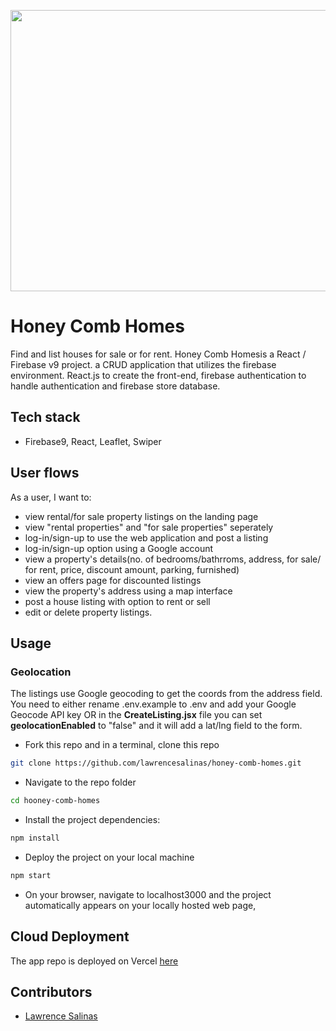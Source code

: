 <p align="center">
  <img width="700" height="450" src="./src/assets/jpg/houses.gif">
</p>

# Honey Comb Homes

Find and list houses for sale or for rent. Honey Comb Homesis a React / Firebase v9 project. a CRUD application that utilizes the firebase environment. React.js to create the front-end, firebase authentication to handle authentication and firebase store database.

## Tech stack

- Firebase9, React, Leaflet, Swiper

## User flows

As a user, I want to:
- view rental/for sale property listings on the landing page
- view "rental properties" and "for sale properties" seperately
- log-in/sign-up  to use the web application and post a listing
- log-in/sign-up option using a Google account
- view a property's details(no. of bedrooms/bathrroms, address, for sale/ for rent, price, discount amount, parking, furnished)
- view an offers page for discounted listings
- view the property's address using a map interface
- post a house listing with option to rent or sell
- edit or delete  property listings.


## Usage

### Geolocation

The listings use Google geocoding to get the coords from the address field. You need to either rename .env.example to .env and add your Google Geocode API key OR in the **CreateListing.jsx** file you can set **geolocationEnabled** to "false" and it will add a lat/lng field to the form.


- Fork this repo and in a terminal, clone this repo

```sh
git clone https://github.com/lawrencesalinas/honey-comb-homes.git
```

- Navigate to the repo folder

```sh
cd hooney-comb-homes
```

- Install the project dependencies:

```sh
npm install
```

- Deploy the project on your local machine

```sh
npm start
```

- On your browser, navigate to localhost3000 and the project automatically appears on your locally hosted web page,


## Cloud Deployment

The app repo is  deployed on Vercel [here](https://honey-comb-home.vercel.app/)

## Contributors

- [Lawrence Salinas](https://github.com/lawrencesalinas)

